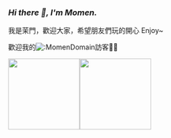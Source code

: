 ### _Hi there 👋, I'm Momen._

我是茉門，歡迎大家，希望朋友們玩的開心 Enjoy~


歡迎我的![:MomenDomain](https://count.getloli.com/get/@:MomenDomain)訪客🎉🎉




<span><img src="https://github-readme-stats.vercel.app/api?username=MomenDomain&count_private=true&show_icons=true" height=145/></span><span><img src="https://github-readme-stats.vercel.app/api/top-langs/?username=MomenDomain&layout=compact" height=145/></span>








<!--
**MomenDomain/MomenDomain** is a ✨ _special_ ✨ repository because its `README.md` (this file) appears on your GitHub profile.

Here are some ideas to get you started:

- 🔭 I’m currently working on ...
- 🌱 I’m currently learning ...
- 👯 I’m looking to collaborate on ...
- 🤔 I’m looking for help with ...
- 💬 Ask me about ...
- 📫 How to reach me: ...
- 😄 Pronouns: ...
- ⚡ Fun fact: ...
-->
